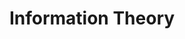 ---
title: "Information Theory"

categories: ['']

tags: ['Information', 'Theory']

arwords: 'نظرية الاتصال المعلوماتي'

arexps: []

enwords: ['Information Theory']

enexps: []

arlexicons: 'ن'

enlexicons: 'I'

authors: ['Ruqayya Roshdy']

translators: ['']

citations: 'العربية والذكاء الاصطناعي'

sources: 'مركز الملك عبدالله بن عبدالعزيز الدولي لخدمة اللغة العربية'

word: "true"

slug: ""
---